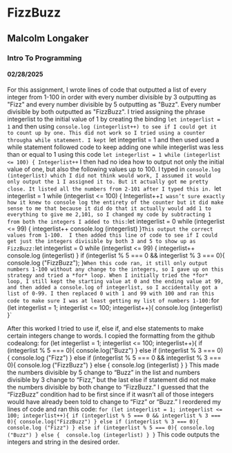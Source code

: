 # FizzBuzz
## Malcolm Longaker
### Intro To Programming
#### 02/28/2025
For this assignment, I wrote lines of code that outputted a list of every integer from 1-100 in order with every number divisible by 3 outputting as "Fizz" and every number divisible by 5 outputting as "Buzz". Every number divisible by both outputted as "FizzBuzz".
I tried assigning the phrase integerlist to the initial  value of 1 by creating the binding `let integerlist = 1` and then using `console.log (integerlist++) to see if I could get it to count up by one. This did not work so I tried using a counter througha while statement. I kept `let integerlist = 1 and then used used a while statement followed code to keep adding one while integerlist was less than or equal to 1 using this code
`let integerlist = 1
while (integerlist <= 100) {
  Integerlist++`
I then had no idea how to output not only the initial value of one, but also the following values up to 100. I typed in `console.log (integerlist) which I did not think would work, I assumed it would only output the 1 I assigned it to. But it actually got me pretty close. It listed all the numbers from 2-101 after I typed this in.
`let integerlist = 1
while (integerlist <= 100) {
  Integerlist++`
I wasn’t sure exactly how it knew to console log the entirety of the counter but it did make sense to me that because it did do that it actually would add 1 to everything to give me 2,101, so I changed my code by subtracting 1 from both the integers I added to this:
`let integerlist = 0
while (integerlist <= 99) {
  integerlist++
  console.log (integerlist)
  }`
This output the correct values from 1-100. 
I then added this line of code to see if I could get just the integers divisible by both 3 and 5 to show up as FizzBuzz:
`let integerlist = 0
while (integerlist <= 99) {
  integerlist++
  console.log (integerlist)
}
if (integerlist % 5 === 0 && integerlist % 3 === 0){
  console.log ("FizzBuzz");
  }`
When this code ran, it still only output numbers 1-100 without any change to the integers, so I gave up on this strategy and tried a *for* loop.
When I initially tried the *for* loop, I still kept the starting value at 0 and the ending value at 99, and then added a console.log of integerlist, so I accidentally got a list of 0-99. I then replaced 0 with 1 and 99 with 100 and ran this code to make sure I was at least getting my list of numbers 1-100:
`for (let integerlist = 1; integerlist <= 100; integerlist++){
  console.log (integerlist)
  }`



After this worked I tried to use if, else if, and else statements to make certain integers change to words. I copied the formatting from the github codealong:
for (let integerlist = 1; integerlist <= 100; integerlist++){
  if (integerlist % 5 === 0){
    console.log("Buzz")
    } else if (integerlist % 3 === 0){
    console.log ("Fizz")
    } else if (integerlist % 5 === 0  && integerlist % 3 === 0){
    console.log ("FizzBuzz")
    } else { 
    console.log (integerlist)
        }
  }
This made the numbers divisible by 5 change to “Buzz” in the list and numbers divisible by 3 change to “Fizz,” but the last else if statement did not make the numbers divisible by both change to “FizzBuzz.” I guessed that the “FizzBuzz” condition had to be first since if it wasn’t all of those integers would have already been told to change to “Fizz” or “Buzz.” I reordered my lines of code and ran this code:
`for (let integerlist = 1; integerlist <= 100; integerlist++){
  if (integerlist % 5 === 0 && integerlist % 3 === 0){
    console.log("FizzBuzz")
    } else if (integerlist % 3 === 0){
    console.log ("Fizz")
    } else if (integerlist % 5 === 0){
    console.log ("Buzz")
    } else { 
    console.log (integerlist)
        }
  }`
This code outputs the integers and string in the desired order.

